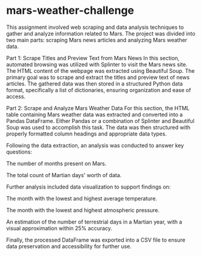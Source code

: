 # mars-weather-challenge

This assignment involved web scraping and data analysis techniques to gather and analyze information related to Mars. The project was divided into two main parts: scraping Mars news articles and analyzing Mars weather data.

Part 1: Scrape Titles and Preview Text from Mars News 
In this section, automated browsing was utilized with Splinter to visit the Mars news site. The HTML content of the webpage was extracted using Beautiful Soup. The primary goal was to scrape and extract the titles and preview text of news articles. The gathered data was then stored in a structured Python data format, specifically a list of dictionaries, ensuring organization and ease of access.

Part 2: Scrape and Analyze Mars Weather Data 
For this section, the HTML table containing Mars weather data was extracted and converted into a Pandas DataFrame. Either Pandas or a combination of Splinter and Beautiful Soup was used to accomplish this task. The data was then structured with properly formatted column headings and appropriate data types.

Following the data extraction, an analysis was conducted to answer key questions:

The number of months present on Mars.

The total count of Martian days' worth of data.

Further analysis included data visualization to support findings on:

The month with the lowest and highest average temperature.

The month with the lowest and highest atmospheric pressure.

An estimation of the number of terrestrial days in a Martian year, with a visual approximation within 25% accuracy.

Finally, the processed DataFrame was exported into a CSV file to ensure data preservation and accessibility for further use.

